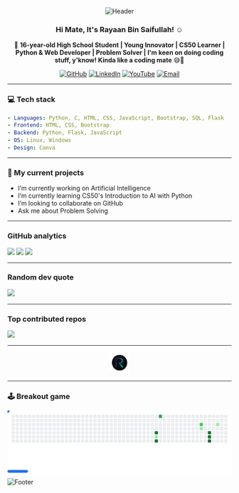 <div align="center">

<!-- Single Gradient Header (no dark/light switch, just consistent gradient) -->
<img alt="Header" src="https://capsule-render.vercel.app/api?type=waving&color=0:7aa2ff,100:5eead4&height=160&section=header&text=Rayaan%20Bin%20Saifullah&fontAlign=50&fontAlignY=40&fontColor=ffffff&desc=Student%20%E2%80%A2%20Innovator%20%E2%80%A2%20Problem%20Solver&descAlign=50&descAlignY=70" />


### Hi Mate, It's Rayaan Bin Saifullah! ☺️

🚀 **16-year-old High School Student | Young Innovator | CS50 Learner | Python & Web Developer | Problem Solver | I'm keen on doing coding stuff, y'know! Kinda like a coding mate** 😅🚀

<!-- Social badges -->
<a href="https://github.com/Rayaan2009" target="_blank"><img src="https://img.shields.io/badge/GitHub-18181B?style=for-the-badge&logo=github&logoColor=white" alt="GitHub" /></a>
<a href="https://www.linkedin.com/in/itsactuallyrayaan/" target="_blank"><img src="https://img.shields.io/badge/LinkedIn-0A66C2?style=for-the-badge&logo=linkedin&logoColor=white" alt="LinkedIn" /></a>
<a href="https://www.youtube.com/@itsactuallyrayaan" target="_blank"><img src="https://img.shields.io/badge/YouTube-FF0000?style=for-the-badge&logo=youtube&logoColor=white" alt="YouTube" /></a>
<a href="mailto:rayaanbinsaifullah2009@gmail.com" target="_blank"><img src="https://img.shields.io/badge/Email-7aa2ff?style=for-the-badge&logo=gmail&logoColor=white" alt="Email" /></a>

</div>

---

### 💻 Tech stack
```yaml
- Languages: Python, C, HTML, CSS, JavaScript, Bootstrap, SQL, Flask
- Frontend: HTML, CSS, Bootstrap
- Backend: Python, Flask, JavaScript
- OS: Linux, Windows
- Design: Canva
```

---

### 🧠 My current projects
- I’m currently working on Artificial Intelligence  
- I’m currently learning CS50's Introduction to AI with Python  
- I’m looking to collaborate on GitHub  
- Ask me about Problem Solving  

---

### GitHub analytics
<picture>
  <source srcset="https://github-readme-stats.vercel.app/api?username=Rayaan2009&show_icons=true&theme=tokyonight&hide_border=true" media="(prefers-color-scheme: dark)" />
  <img src="https://github-readme-stats.vercel.app/api?username=Rayaan2009&show_icons=true&theme=default&hide_border=true" />
</picture>

<picture>
  <source srcset="https://github-readme-streak-stats.herokuapp.com/?user=Rayaan2009&theme=tokyonight&hide_border=true" media="(prefers-color-scheme: dark)" />
  <img src="https://github-readme-streak-stats.herokuapp.com/?user=Rayaan2009&theme=default&hide_border=true" />
</picture>

<picture>
  <source srcset="https://github-readme-stats.vercel.app/api/top-langs/?username=Rayaan2009&layout=compact&theme=tokyonight&hide_border=true" media="(prefers-color-scheme: dark)" />
  <img src="https://github-readme-stats.vercel.app/api/top-langs/?username=Rayaan2009&layout=compact&theme=default&hide_border=true" />
</picture>

---

### Random dev quote
<picture>
  <source srcset="https://quotes-github-readme.vercel.app/api?type=horizontal&theme=dark" media="(prefers-color-scheme: dark)" />
  <img src="https://quotes-github-readme.vercel.app/api?type=horizontal&theme=light" />
</picture>

---

### Top contributed repos
<picture>
  <source srcset="https://github-contributor-stats.vercel.app/api?username=Rayaan2009&limit=5&theme=algolia&combine_all_yearly_contributions=true" media="(prefers-color-scheme: dark)" />
  <img src="https://github-contributor-stats.vercel.app/api?username=Rayaan2009&limit=5&theme=default&combine_all_yearly_contributions=true" />
</picture>

---

<div align="center">
  <a href="https://rayaan2009.github.io/itsactuallyrayaan/" target="_blank">
    <img src="https://raw.githubusercontent.com/Rayaan2009/Rayaan2009/main/assets/logo.png" 
         alt="Rayaan2009 Logo" height="48">
  </a>
</div>


---

### 🕹 Breakout game
<picture>
  <source media="(prefers-color-scheme: dark)" srcset="https://raw.githubusercontent.com/Rayaan2009/Rayaan2009/github-breakout/images/breakout-dark.svg" />
  <source media="(prefers-color-scheme: light)" srcset="https://raw.githubusercontent.com/Rayaan2009/Rayaan2009/github-breakout/images/breakout-light.svg" />
  <img alt="GitHub Breakout Game" src="https://raw.githubusercontent.com/Rayaan2009/Rayaan2009/github-breakout/images/breakout-light.svg" />
</picture>

<!-- Single Gradient Footer -->
<img alt="Footer" src="https://capsule-render.vercel.app/api?type=waving&color=0:7aa2ff,100:5eead4&height=120&section=footer&fontColor=ffffff" />
